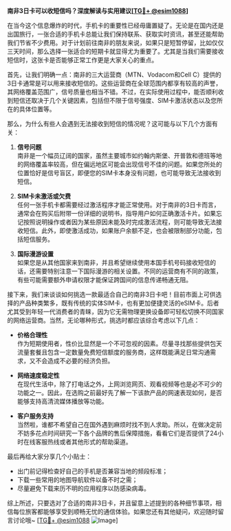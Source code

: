 **南非3日卡可以收短信吗？深度解读与实用建议[[TG💪+ @esim1088](https://t.me/s/esim1088)]**

在当今这个信息爆炸的时代，手机卡的重要性已经毋庸置疑了。无论是在国内还是出国旅行，一张合适的手机卡总能让我们保持联系、获取实时资讯，甚至还能帮助我们节省不少费用。对于计划前往南非的朋友来说，如果只是短暂停留，比如仅仅三天时间，那么选择一张适合的短期卡就显得尤为重要了。尤其是当我们需要接收短信时，这张卡是否能够正常工作更是大家关心的重点。

首先，让我们明确一点：南非的三大运营商（MTN、Vodacom和Cell C）提供的3日卡通常是可以用来接收短信的。这些运营商在全球范围内都享有较高的声誉，其网络覆盖范围广，信号质量也相当不错。不过，在实际使用过程中，能否顺利收到短信还取决于几个关键因素，包括但不限于信号强度、SIM卡激活状态以及您所在的具体位置等。

那么，为什么有些人会遇到无法接收到短信的情况呢？这可能与以下几个方面有关：

1. **信号问题**  
   南非是一个幅员辽阔的国家，虽然主要城市如约翰内斯堡、开普敦和德班等地的网络覆盖率较高，但在偏远地区可能会出现信号不佳的问题。如果您所处的位置恰好是信号盲区，即便您的SIM卡本身没有问题，也可能导致无法接收到短信。

2. **SIM卡未激活或欠费**  
   任何一张手机卡都需要经过激活程序才能正常使用。对于南非的3日卡而言，通常会在购买后附带一份详细的说明书，指导用户如何正确激活卡片。如果忘记按照说明操作或者因为某些原因未能及时完成激活流程，则可能导致无法接收短信。此外，即使激活成功，如果账户余额不足，也会被限制部分功能，包括短信服务。

3. **国际漫游设置**  
   如果您是从其他国家来到南非，并且希望继续使用本国手机号码接收短信的话，还需要特别注意一下国际漫游的相关设置。不同的运营商有不同的政策，有些可能需要额外申请权限才能保证跨国间的信息传递畅通无阻。

接下来，我们来谈谈如何挑选一款最适合自己的南非3日卡吧！目前市面上可供选择的产品种类繁多，既有传统的实体SIM卡，也有更加便捷灵活的eSIM卡。后者尤其受到年轻一代消费者的青睐，因为它无需物理更换设备即可轻松切换不同国家的网络运营商。当然，无论哪种形式，挑选时都应该综合考虑以下几点：

- **价格合理性**  
  作为短期使用者，性价比显然是一个不可忽视的因素。尽量寻找那些提供包天流量套餐且包含一定数量免费短信额度的服务商，这样既能满足日常沟通需求，又不会造成不必要的经济负担。

- **网络速度稳定性**  
  在现代生活中，除了打电话之外，上网浏览网页、观看视频等也是必不可少的功能之一。因此，在选购之前最好先了解一下该款产品的网速表现如何，是否能够支持高清流媒体播放等功能。

- **客户服务支持**  
  当然啦，谁都不希望自己在国外遇到麻烦时找不到人求助。所以，在做决定前不妨多花点时间研究一下各个品牌的售后保障措施，看看它们是否提供了24小时在线客服热线或者其他形式的帮助渠道。

最后再给大家分享几个小贴士：
- 出门前记得检查好自己的手机是否兼容当地的频段标准；
- 下载一些常用的地图导航软件以备不时之需；
- 尽量避免下载来历不明的应用程序以防感染病毒。

综上所述，只要选对了合适的南非3日卡，并且留意上述提到的各种细节事项，相信每位旅客都能够享受到顺畅无忧的通信体验。如果您还有其他疑问，欢迎随时留言讨论哦~ [[TG💪+ @esim1088](https://t.me/s/esim1088) ![Image](https://i.postimg.cc/4NQfJmqS/Snipaste-2025-05-13-00-14-12.png)]